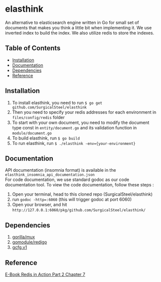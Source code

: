 # elasthink
An alternative to elasticsearch engine written in Go for small set of documents that makes you think a little bit when implementing it.
We use inverted index to build the index. We also utilize redis to store the indexes.

## Table of Contents

* [Installation](#installation)
* [Documentation](#documentation)
* [Dependencies](#dependencies)
* [Reference](#reference)

## Installation
1. To install elasthink, you need to run `$ go get github.com/SurgicalSteel/elasthink`
2. Then you need to specify your redis addresses for each environment in `files/config/redis` folder
3. To start with your own document, you need to modify the document type const in `entity/document.go` and its validation function in `module/document.go`
4. To build elasthink, run `$ go build`
5. To run elasthink, run `$ ./elasthink -env={your-environment}`

## Documentation
API documentation (insomnia format) is available in the `elasthink_insomnia_api_documentation.json`  
For code documentation, we use standard godoc as our code documentation tool. To view the code documentation, follow these steps :
1. Open your terminal, head to this cloned repo (SurgicalSteel/elasthink)
2. run `godoc -http=:6060` (this will trigger godoc at port 6060)
3. Open your browser, and hit `http://127.0.0.1:6060/pkg/github.com/SurgicalSteel/elasthink/`

## Dependencies
1. [gorilla/mux](https://github.com/gorilla/mux)
2. [gomodule/redigo](https://github.com/gomodule/redigo)
3. [gcfg.v1](https://gopkg.in/gcfg.v1)

## Reference
[E-Book Redis in Action Part 2 Chapter 7](https://redislabs.com/ebook/part-2-core-concepts/chapter-7-search-based-applications/7-1-searching-in-redis/7-1-1-basic-search-theory/)
